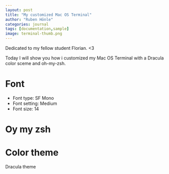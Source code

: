 ```yaml
---
layout: post
title: "My customized Mac OS Terminal"
author: "Ruben Hönle"
categories: journal
tags: [documentation,sample]
image: terminal-thumb.png
---
```


Dedicated to my fellow student Florian. <3

Today I will show you how i customized my Mac OS Terminal with a Dracula color sceme and oh-my-zsh.

# Font
- Font type: SF Mono 
- Font setting: Medium 
- Font size: 14

# Oy my zsh

# Color theme
Dracula theme

